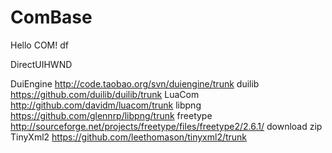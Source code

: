 # ComBase
Hello COM!
df

DirectUIHWND

DuiEngine http://code.taobao.org/svn/duiengine/trunk
duilib    https://github.com/duilib/duilib/trunk
LuaCom    http://github.com/davidm/luacom/trunk
libpng    https://github.com/glennrp/libpng/trunk
freetype  http://sourceforge.net/projects/freetype/files/freetype2/2.6.1/    download zip
TinyXml2  https://github.com/leethomason/tinyxml2/trunk
